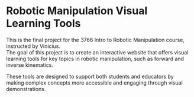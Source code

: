 # Robotic Manipulation Visual Learning Tools

This is the final project for the 3766 Intro to Robotic Manipulation course, instructed by Vinicius.  
The goal of this project is to create an interactive website that offers visual learning tools for key topics in robotic manipulation, such as forward and inverse kinematics.  

These tools are designed to support both students and educators by making complex concepts more accessible and engaging through visual demonstrations.
